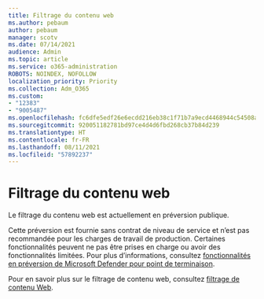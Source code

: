 ```yaml
---
title: Filtrage du contenu web
ms.author: pebaum
author: pebaum
manager: scotv
ms.date: 07/14/2021
audience: Admin
ms.topic: article
ms.service: o365-administration
ROBOTS: NOINDEX, NOFOLLOW
localization_priority: Priority
ms.collection: Adm_O365
ms.custom:
- "12383"
- "9005487"
ms.openlocfilehash: fc6dfe5edf26e6ecdd216eb38c1f71b7a9ecd4468944c54508a97b2f64e98a17
ms.sourcegitcommit: 920051182781bd97ce4d4d6fbd268cb37b84d239
ms.translationtype: HT
ms.contentlocale: fr-FR
ms.lasthandoff: 08/11/2021
ms.locfileid: "57892237"
---
```

# <a name="web-content-filtering"></a>Filtrage du contenu web

Le filtrage du contenu web est actuellement en préversion publique.

Cette préversion est fournie sans contrat de niveau de service et n’est pas recommandée pour les charges de travail de production. Certaines fonctionnalités peuvent ne pas être prises en charge ou avoir des fonctionnalités limitées. Pour plus d’informations, consultez [fonctionnalités en préversion de Microsoft Defender pour point de terminaison](https://docs.microsoft.com/microsoft-365/security/defender-endpoint/preview).

Pour en savoir plus sur le filtrage de contenu web, consultez [filtrage de contenu Web](https://docs.microsoft.com/microsoft-365/security/defender-endpoint/web-content-filtering).